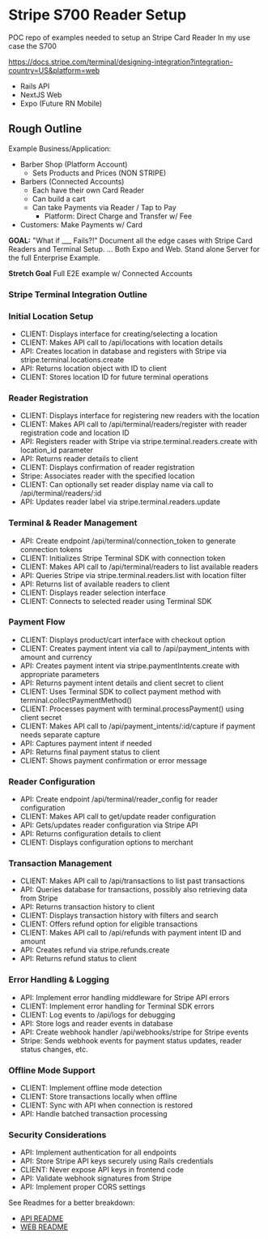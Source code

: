 # Stripe S700 Reader Setup

POC repo of examples needed to setup an Stripe Card Reader
In my use case the S700

<https://docs.stripe.com/terminal/designing-integration?integration-country=US&platform=web>

- Rails API
- NextJS Web
- Expo (Future RN Mobile)

## Rough Outline

Example Business/Application:

- Barber Shop (Platform Account)
  - Sets Products and Prices (NON STRIPE)
- Barbers (Connected Accounts)
  - Each have their own Card Reader
  - Can build a cart
  - Can take Payments via Reader / Tap to Pay
    - Platform: Direct Charge and Transfer w/ Fee
- Customers: Make Payments w/ Card

**GOAL:**
"What if ___ Fails?!"
Document all the edge cases with Stripe Card Readers and Terminal Setup.
... Both Expo and Web. Stand alone Server for the full Enterprise Example.

**Stretch Goal**
Full E2E example w/ Connected Accounts

### Stripe Terminal Integration Outline

### Initial Location Setup

- CLIENT: Displays interface for creating/selecting a location
- CLIENT: Makes API call to /api/locations with location details
- API: Creates location in database and registers with Stripe via stripe.terminal.locations.create
- API: Returns location object with ID to client
- CLIENT: Stores location ID for future terminal operations

### Reader Registration

- CLIENT: Displays interface for registering new readers with the location
- CLIENT: Makes API call to /api/terminal/readers/register with reader registration code and location ID
- API: Registers reader with Stripe via stripe.terminal.readers.create with location_id parameter
- API: Returns reader details to client
- CLIENT: Displays confirmation of reader registration
- Stripe: Associates reader with the specified location
- CLIENT: Can optionally set reader display name via call to /api/terminal/readers/:id
- API: Updates reader label via stripe.terminal.readers.update

### Terminal & Reader Management

- API: Create endpoint /api/terminal/connection_token to generate connection tokens
- CLIENT: Initializes Stripe Terminal SDK with connection token
- CLIENT: Makes API call to /api/terminal/readers to list available readers
- API: Queries Stripe via stripe.terminal.readers.list with location filter
- API: Returns list of available readers to client
- CLIENT: Displays reader selection interface
- CLIENT: Connects to selected reader using Terminal SDK

### Payment Flow

- CLIENT: Displays product/cart interface with checkout option
- CLIENT: Creates payment intent via call to /api/payment_intents with amount and currency
- API: Creates payment intent via stripe.paymentIntents.create with appropriate parameters
- API: Returns payment intent details and client secret to client
- CLIENT: Uses Terminal SDK to collect payment method with terminal.collectPaymentMethod()
- CLIENT: Processes payment with terminal.processPayment() using client secret
- CLIENT: Makes API call to /api/payment_intents/:id/capture if payment needs separate capture
- API: Captures payment intent if needed
- API: Returns final payment status to client
- CLIENT: Shows payment confirmation or error message

### Reader Configuration

- API: Create endpoint /api/terminal/reader_config for reader configuration
- CLIENT: Makes API call to get/update reader configuration
- API: Gets/updates reader configuration via Stripe API
- API: Returns configuration details to client
- CLIENT: Displays configuration options to merchant

### Transaction Management

- CLIENT: Makes API call to /api/transactions to list past transactions
- API: Queries database for transactions, possibly also retrieving data from Stripe
- API: Returns transaction history to client
- CLIENT: Displays transaction history with filters and search
- CLIENT: Offers refund option for eligible transactions
- CLIENT: Makes API call to /api/refunds with payment intent ID and amount
- API: Creates refund via stripe.refunds.create
- API: Returns refund status to client

### Error Handling & Logging

- API: Implement error handling middleware for Stripe API errors
- CLIENT: Implement error handling for Terminal SDK errors
- CLIENT: Log events to /api/logs for debugging
- API: Store logs and reader events in database
- API: Create webhook handler /api/webhooks/stripe for Stripe events
- Stripe: Sends webhook events for payment status updates, reader status changes, etc.

### Offline Mode Support

- CLIENT: Implement offline mode detection
- CLIENT: Store transactions locally when offline
- CLIENT: Sync with API when connection is restored
- API: Handle batched transaction processing

### Security Considerations

- API: Implement authentication for all endpoints
- API: Store Stripe API keys securely using Rails credentials
- CLIENT: Never expose API keys in frontend code
- API: Validate webhook signatures from Stripe
- API: Implement proper CORS settings

See Readmes for a better breakdown:

- [API README](./api/README.md)
- [WEB README](./web/README.md)
